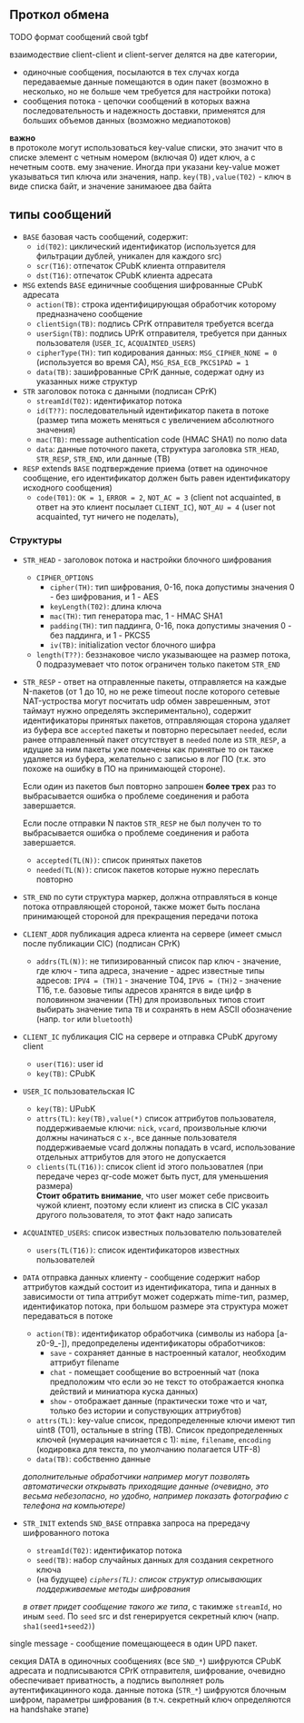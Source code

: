 ## Проткол обмена ##

TODO формат сообщений свой tgbf

взаимодествие client-client и client-server делятся на две категории,
 * одиночные сообщения, посылаются в тех случах когда передаваемые данные помещаются в один пакет (возможно в несколько,
     но не больше чем требуется для настройки потока)
 * сообщения потока - цепочки сообщений в которых важна последовательность и надежность доставки, применятся для
     больших объемов данных (возможно медиапотоков)

**важно** <br/>
в протоколе могут использоваться key-value списки, это значит что в списке элемент с четным номером (включая 0) идет
ключ, а с нечетным соотв. ему значение. Иногда при указани key-value может указываться тип ключа или значения,
напр. `key(TB),value(T02)` - ключ в виде списка байт, и значение занимаюее два байта

## типы сообщений ##

* `BASE`        базовая часть сообщений, содержит:
    * `id(T02)`:  циклический идентификатор (используется для фильтрации дублей, уникален для каждого src)
    * `scr(T16)`: отпечаток CPubK клиента отправителя
    * `dst(T16)`: отпечаток CPubK клиента адресата
* `MSG`     extends `BASE`     единичные сообщения шифрованные CPubK адресата
    * `action(TB)`: строка идентифицирующая обработчик которому предназначено сообщение
    * `clientSign(TB)`: подпись СPrK отправителя требуется всегда
    * `userSign(TB)`: подпись UPrK отправителя, требуется при данных пользователя (`USER_IC`, `ACQUAINTED_USERS`)
    * `cipherType(TH)`: тип кодирования данных: `MSG_CIPHER_NONE = 0` (используется во время CA), `MSG_RSA_ECB_PKCS1PAD = 1`
    * `data(TB)`: зашифрованные CPrK данные, содержат одну из указанных ниже структур
* `STR`    заголовок потока с данными  (подписан CPrK)
    * `streamId(T02)`: идентификатор потока
    * `id(T??)`: последовательный идентификатор пакета в потоке (размер типа можеть меняться с увеличением абсолютного значения)
    * `mac(TB)`: message authentication code (HMAC SHA1) по полю data
    * `data`: данные поточного пакета, структура заголовка `STR_HEAD`, `STR_RESP`, `STR_END`, или данные (TB)
* `RESP`    extends `BASE`  подтверждение приема (ответ на одиночное сообщение, его идентификатор должен быть равен идентификатору исходного сообщения)
    * `code(T01)`: `OK = 1`, `ERROR = 2`, `NOT_AC = 3` (client not acquainted, в ответ на это клиент посылает `CLIENT_IC`), `NOT_AU = 4`  (user not acquainted, тут ничего не поделать),

### Структуры  ###

* `STR_HEAD` - заголовок потока и настройки блочного шифрования
     * `CIPHER_OPTIONS`
         * `cipher(TH)`: тип шифрования, 0-16, пока допустимы значения 0 - без шифрования, и 1 - AES
         * `keyLength(T02)`:  длина ключа
         * `mac(TH)`:     тип генератора mac, 1 - HMAC SHA1
         * `padding(TH)`: тип паддинга, 0-16, пока допустимы значения 0 - без паддинга, и 1 - PKCS5
         * `iv(TB)`:     initialization vector блочного шифра
     * `length(T??)`: беззнаковое число указывающее на размер потока, 0 подразумевает что поток ограничен только пакетом `STR_END`
* `STR_RESP`  - ответ на отправленные пакеты, отправляется на каждые N-пакетов (от 1 до 10, но не реже timeout после
     которого сетевые NAT-устроства могут посчитать udp обмен заврешенным, этот таймаут нужно определять экспериментально),
     содержит идентификаторы принятых пакетов, отправляющая сторона удаляет из буфера все `accepted` пакеты и повторно пересылает `needed`,
     если ранее отправленный пакет отсутствует в `needed` поле из `STR_RESP`, а идущие за ним пакеты уже помечены как принятые то он
     также удаляется из буфера, желательно с записью в лог ПО (т.к. это похоже на ошибку в ПО на принимающей стороне).

     Если один из пакетов был повторно запрошен **более трех** раз то выбрасывается ошибка о проблеме соединения и работа завершается.

     Если после отправки N пактов `STR_RESP` не был получен то то выбрасывается ошибка о проблеме соединения и работа завершается.

     * `accepted(TL(N))`: список принятых пакетов
     * `needed(TL(N))`: список пакетов которые нужно переслать повторно
* `STR_END` по сути структура маркер, должна отправляться в конце потока отправляющей стороной, также может быть послана
    принимающей стороной для прекращения передачи потока
* `CLIENT_ADDR`   публикация адреса клиента на сервере (имеет смысл после публикации CIC) (подписан СPrK)
    * `addrs(TL(N))`: не типизированный список пар ключ - значение, где ключ - типа адреса, значение - адрес
                      известные типы адресов: `IPV4 = (TH)1` - значение T04, `IPV6 = (TH)2` - значение T16, т.е. базовые типы адресов хранятся в
                      виде цифр в половинном значении (TH) для произвольных типов стоит выбирать значение типа `TB` и сохранять в нем
                      ASCII обозначение (напр. `tor` или `bluetooth`) 
* `CLIENT_IC`  публикация CIC на сервере и отправка CPubK другому client
    * `user(T16)`: user id
    * `key(TB)`: CPubK
* `USER_IC`  пользовательская IC
    * `key(TB)`: UPubK
    * `attrs(TL)`: `key(TB),value(*)` список аттрибутов пользователя, поддерживаемые ключи: `nick`, `vcard`, произвольные ключи должны
    начинаться с `x-`, все данные пользователя поддерживаемые vcard должны попадать в vcard, использование отдельных аттрибутов для этого не допускается
    * `clients(TL(T16))`: список client id этого пользоватлея (при передаче через qr-code может быть пуст, для уменьшения размера) <br/>
      **Стоит обратить внимание**, что user может себе присвоить чужой клиент, поэтому если клиент из списка в CIC указал другого
         пользователя, то этот факт надо записать
* `ACQUAINTED_USERS`: список известных пользователю пользователей
    * `users(TL(T16))`: список идентификаторов известных пользователей
* `DATA`  отправка данных клиенту  - сообщение содержит набор аттрибутов каждый состоит из идентификатора, типа и данных
    в зависимости от типа аттрибут может содержать mime-тип, размер, идентификатор потока, при большом размере
    эта структура может передаваться в потоке
    * `action(TB)`: идентификатор обработчика (символы из набора \[a-z0-9_-\]), предопределены идентификаторы обработчиков:
        * `save`  - сохраняет данные в настроенный каталог, необходим аттрибут filename
        * `chat` - помещает сообщение во встроенный чат (пока предположим что если эо не текст то отображается кнопка действий и миниатюра куска данных)
        * `show` - отображает данные (практически тоже что и чат, только без истории и сопуствующих аттриубтов)
    * `attrs(TL)`: key-value список, предопределенные ключи имеют тип uint8 (T01), остальные в string (TB). Список
    предопределенных ключей (нумерация начинается с 1): `mime`, `filename`, `encoding` (кодировка для текста, по умолчанию полагается UTF-8)
    * `data(TB)`: собственно данные

    *дополнительные обработчики например могут позволять автоматически открывать приходящие данные (очевидно, это весьма небезопасно,
    но удобно, например показать фотографию с телефона на компьютере)*
* `STR_INIT` extends `SND_BASE` отправка запроса на прередачу шифрованного потока
    * `streamId(T02)`: идентификатор потока
    * `seed(TB)`: набор случайных данных для создания секретного ключа
    * (на будущее) *`ciphers(TL)`: список структур описывающих поддерживаемые методы шифрования*

    *в ответ придет сообщение такого же типа*, с такимже `streamId`, но иным `seed`. По `seed` src и dst генерируется секретный ключ (напр. `sha1(seed1+seed2)`)

single message - сообщение помещающееся в один UPD пакет.

секция DATA в одиночных сообщениях (все `SND_*`) шифруются CPubK адресата и подписываются CPrK отправителя,
 шифрование, очевидно обеспечивает приватность, а подпись выполняет роль аутентификацинного кода.
данные потока (`STR_*`) шифруются блочным шифром, параметры шифрования (в т.ч. секретный ключ определяются на handshake этапе)
